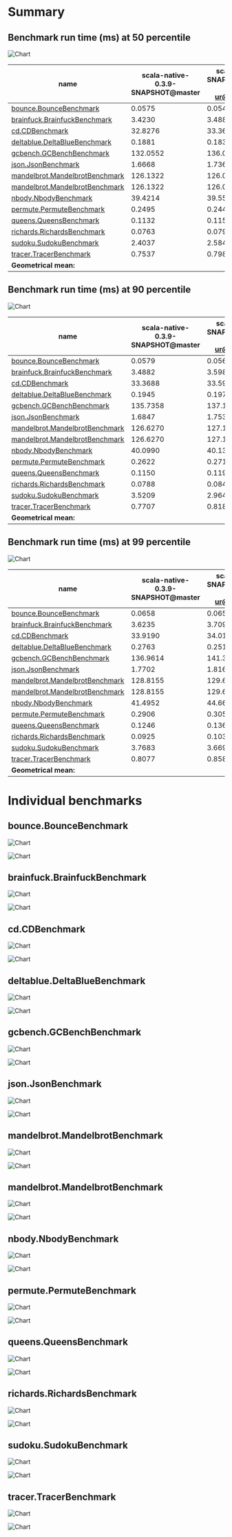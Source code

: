 # Summary
## Benchmark run time (ms) at 50 percentile 
![Chart](relative_percentile_50.png)

|name | scala-native-0.3.9-SNAPSHOT@master | scala-native-0.3.9-SNAPSHOT@concurrent-sweep-ur@origin.7ea5c54c. |  | scala-native-0.3.9-SNAPSHOT@concurrent-sweep-ur-advance-cursor@origin | |
| -- | -- | -- | -- | -- | -- |
|[bounce.BounceBenchmark](#bouncebouncebenchmark)|0.0575|0.0546|__-4.97%__|0.0587|+2.18%|
|[brainfuck.BrainfuckBenchmark](#brainfuckbrainfuckbenchmark)|3.4230|3.4883|+1.91%|3.4554|+0.95%|
|[cd.CDBenchmark](#cdcdbenchmark)|32.8276|33.3698|+1.65%|32.2956|__-1.62%__|
|[deltablue.DeltaBlueBenchmark](#deltabluedeltabluebenchmark)|0.1881|0.1832|__-2.57%__|0.1904|+1.23%|
|[gcbench.GCBenchBenchmark](#gcbenchgcbenchbenchmark)|132.0552|136.0267|+3.01%|138.5374|+4.91%|
|[json.JsonBenchmark](#jsonjsonbenchmark)|1.6668|1.7366|+4.18%|1.6076|__-3.55%__|
|[mandelbrot.MandelbrotBenchmark](#mandelbrotmandelbrotbenchmark)|126.1322|126.0166|__-0.09%__|126.0154|__-0.09%__|
|[mandelbrot.MandelbrotBenchmark](#mandelbrotmandelbrotbenchmark)|126.1322|126.0166|__-0.09%__|126.0154|__-0.09%__|
|[nbody.NbodyBenchmark](#nbodynbodybenchmark)|39.4214|39.5578|+0.35%|39.3958|__-0.06%__|
|[permute.PermuteBenchmark](#permutepermutebenchmark)|0.2495|0.2444|__-2.05%__|0.2025|__-18.84%__|
|[queens.QueensBenchmark](#queensqueensbenchmark)|0.1132|0.1152|+1.77%|0.1152|+1.76%|
|[richards.RichardsBenchmark](#richardsrichardsbenchmark)|0.0763|0.0795|+4.31%|0.0805|+5.52%|
|[sudoku.SudokuBenchmark](#sudokusudokubenchmark)|2.4037|2.5842|+7.51%|2.3831|__-0.86%__|
|[tracer.TracerBenchmark](#tracertracerbenchmark)|0.7537|0.7981|+5.90%|0.7696|+2.11%|
| __Geometrical mean:__|| |+1.43%| |__-0.63%__|
## Benchmark run time (ms) at 90 percentile 
![Chart](relative_percentile_90.png)

|name | scala-native-0.3.9-SNAPSHOT@master | scala-native-0.3.9-SNAPSHOT@concurrent-sweep-ur@origin.7ea5c54c. |  | scala-native-0.3.9-SNAPSHOT@concurrent-sweep-ur-advance-cursor@origin | |
| -- | -- | -- | -- | -- | -- |
|[bounce.BounceBenchmark](#bouncebouncebenchmark)|0.0579|0.0562|__-2.98%__|0.0590|+1.90%|
|[brainfuck.BrainfuckBenchmark](#brainfuckbrainfuckbenchmark)|3.4882|3.5985|+3.16%|3.5374|+1.41%|
|[cd.CDBenchmark](#cdcdbenchmark)|33.3688|33.5906|+0.66%|32.6030|__-2.29%__|
|[deltablue.DeltaBlueBenchmark](#deltabluedeltabluebenchmark)|0.1945|0.1978|+1.68%|0.1959|+0.73%|
|[gcbench.GCBenchBenchmark](#gcbenchgcbenchbenchmark)|135.7358|137.1342|+1.03%|139.8356|+3.02%|
|[json.JsonBenchmark](#jsonjsonbenchmark)|1.6847|1.7538|+4.10%|1.6739|__-0.64%__|
|[mandelbrot.MandelbrotBenchmark](#mandelbrotmandelbrotbenchmark)|126.6270|127.1166|+0.39%|127.3087|+0.54%|
|[mandelbrot.MandelbrotBenchmark](#mandelbrotmandelbrotbenchmark)|126.6270|127.1166|+0.39%|127.3087|+0.54%|
|[nbody.NbodyBenchmark](#nbodynbodybenchmark)|40.0990|40.1348|+0.09%|39.8238|__-0.69%__|
|[permute.PermuteBenchmark](#permutepermutebenchmark)|0.2622|0.2716|+3.57%|0.2082|__-20.61%__|
|[queens.QueensBenchmark](#queensqueensbenchmark)|0.1150|0.1191|+3.58%|0.1167|+1.50%|
|[richards.RichardsBenchmark](#richardsrichardsbenchmark)|0.0788|0.0841|+6.76%|0.0822|+4.31%|
|[sudoku.SudokuBenchmark](#sudokusudokubenchmark)|3.5209|2.9641|__-15.81%__|2.5138|__-28.60%__|
|[tracer.TracerBenchmark](#tracertracerbenchmark)|0.7707|0.8188|+6.25%|0.7826|+1.54%|
| __Geometrical mean:__|| |+0.77%| |__-3.17%__|
## Benchmark run time (ms) at 99 percentile 
![Chart](relative_percentile_99.png)

|name | scala-native-0.3.9-SNAPSHOT@master | scala-native-0.3.9-SNAPSHOT@concurrent-sweep-ur@origin.7ea5c54c. |  | scala-native-0.3.9-SNAPSHOT@concurrent-sweep-ur-advance-cursor@origin | |
| -- | -- | -- | -- | -- | -- |
|[bounce.BounceBenchmark](#bouncebouncebenchmark)|0.0658|0.0656|__-0.33%__|0.0619|__-5.82%__|
|[brainfuck.BrainfuckBenchmark](#brainfuckbrainfuckbenchmark)|3.6235|3.7090|+2.36%|3.6401|+0.46%|
|[cd.CDBenchmark](#cdcdbenchmark)|33.9190|34.0164|+0.29%|33.1191|__-2.36%__|
|[deltablue.DeltaBlueBenchmark](#deltabluedeltabluebenchmark)|0.2763|0.2513|__-9.07%__|0.2841|+2.82%|
|[gcbench.GCBenchBenchmark](#gcbenchgcbenchbenchmark)|136.9614|141.3742|+3.22%|143.1165|+4.49%|
|[json.JsonBenchmark](#jsonjsonbenchmark)|1.7702|1.8164|+2.61%|1.8256|+3.13%|
|[mandelbrot.MandelbrotBenchmark](#mandelbrotmandelbrotbenchmark)|128.8155|129.6309|+0.63%|129.6755|+0.67%|
|[mandelbrot.MandelbrotBenchmark](#mandelbrotmandelbrotbenchmark)|128.8155|129.6309|+0.63%|129.6755|+0.67%|
|[nbody.NbodyBenchmark](#nbodynbodybenchmark)|41.4952|44.6635|+7.64%|41.3500|__-0.35%__|
|[permute.PermuteBenchmark](#permutepermutebenchmark)|0.2906|0.3055|+5.14%|0.2406|__-17.23%__|
|[queens.QueensBenchmark](#queensqueensbenchmark)|0.1246|0.1363|+9.43%|0.1231|__-1.23%__|
|[richards.RichardsBenchmark](#richardsrichardsbenchmark)|0.0925|0.1036|+12.01%|0.0929|+0.40%|
|[sudoku.SudokuBenchmark](#sudokusudokubenchmark)|3.7683|3.6699|__-2.61%__|2.5828|__-31.46%__|
|[tracer.TracerBenchmark](#tracertracerbenchmark)|0.8077|0.8581|+6.23%|0.8265|+2.32%|
| __Geometrical mean:__|| |+2.60%| |__-3.64%__|
# Individual benchmarks
## bounce.BounceBenchmark
![Chart](percentile_bounce.BounceBenchmark.png)

![Chart](example_run_3_bounce.BounceBenchmark.png)

## brainfuck.BrainfuckBenchmark
![Chart](percentile_brainfuck.BrainfuckBenchmark.png)

![Chart](example_run_3_brainfuck.BrainfuckBenchmark.png)

## cd.CDBenchmark
![Chart](percentile_cd.CDBenchmark.png)

![Chart](example_run_3_cd.CDBenchmark.png)

## deltablue.DeltaBlueBenchmark
![Chart](percentile_deltablue.DeltaBlueBenchmark.png)

![Chart](example_run_3_deltablue.DeltaBlueBenchmark.png)

## gcbench.GCBenchBenchmark
![Chart](percentile_gcbench.GCBenchBenchmark.png)

![Chart](example_run_3_gcbench.GCBenchBenchmark.png)

## json.JsonBenchmark
![Chart](percentile_json.JsonBenchmark.png)

![Chart](example_run_3_json.JsonBenchmark.png)

## mandelbrot.MandelbrotBenchmark
![Chart](percentile_mandelbrot.MandelbrotBenchmark.png)

![Chart](example_run_3_mandelbrot.MandelbrotBenchmark.png)

## mandelbrot.MandelbrotBenchmark
![Chart](percentile_mandelbrot.MandelbrotBenchmark.png)

![Chart](example_run_3_mandelbrot.MandelbrotBenchmark.png)

## nbody.NbodyBenchmark
![Chart](percentile_nbody.NbodyBenchmark.png)

![Chart](example_run_3_nbody.NbodyBenchmark.png)

## permute.PermuteBenchmark
![Chart](percentile_permute.PermuteBenchmark.png)

![Chart](example_run_3_permute.PermuteBenchmark.png)

## queens.QueensBenchmark
![Chart](percentile_queens.QueensBenchmark.png)

![Chart](example_run_3_queens.QueensBenchmark.png)

## richards.RichardsBenchmark
![Chart](percentile_richards.RichardsBenchmark.png)

![Chart](example_run_3_richards.RichardsBenchmark.png)

## sudoku.SudokuBenchmark
![Chart](percentile_sudoku.SudokuBenchmark.png)

![Chart](example_run_3_sudoku.SudokuBenchmark.png)

## tracer.TracerBenchmark
![Chart](percentile_tracer.TracerBenchmark.png)

![Chart](example_run_3_tracer.TracerBenchmark.png)

